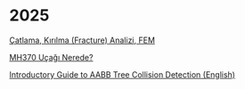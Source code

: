# 2025

[Çatlama, Kırılma (Fracture) Analizi, FEM](03/catlama_fracture_analysis_fem.html)

[MH370 Uçağı Nerede?](03/mh370.html)

[Introductory Guide to AABB Tree Collision Detection (English)](04/aabb-randall.html)

